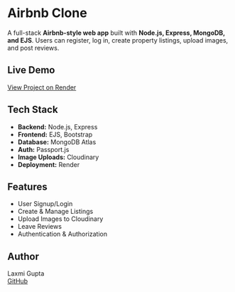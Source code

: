 # Airbnb Clone

A full-stack **Airbnb-style web app** built with **Node.js, Express, MongoDB, and EJS**. Users can register, log in, create property listings, upload images, and post reviews.

## Live Demo

[View Project on Render](https://airbnb-project-iozc.onrender.com)

## Tech Stack

- **Backend:** Node.js, Express
- **Frontend:** EJS, Bootstrap
- **Database:** MongoDB Atlas
- **Auth:** Passport.js
- **Image Uploads:** Cloudinary
- **Deployment:** Render

## Features

- User Signup/Login
- Create & Manage Listings
- Upload Images to Cloudinary
- Leave Reviews
- Authentication & Authorization

## Author

Laxmi Gupta  
[GitHub](https://github.com/Laxmi-gupta)



